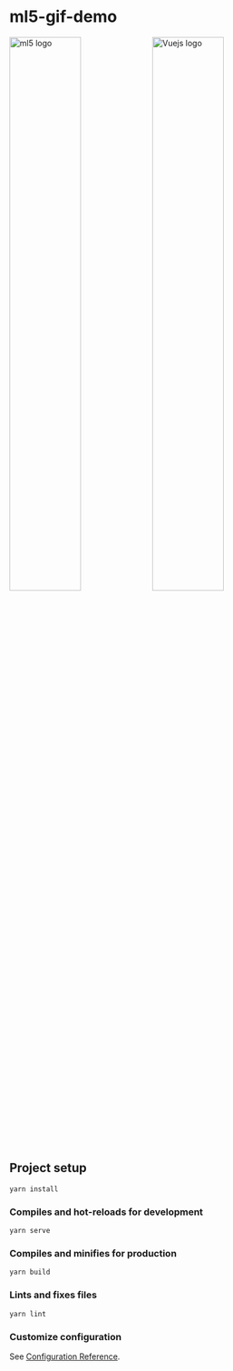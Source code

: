 # ml5-gif-demo
<img src="https://avatars2.githubusercontent.com/u/36965392?v=4" width="50%" alt="ml5 logo"/><img src="https://cdn.iconscout.com/icon/free/png-256/vue-282497.png" width="50%" alt="Vuejs logo"/>

## Project setup
```
yarn install
```

### Compiles and hot-reloads for development
```
yarn serve
```

### Compiles and minifies for production

```
yarn build
```

### Lints and fixes files
```
yarn lint
```

### Customize configuration
See [Configuration Reference](https://cli.vuejs.org/config/).
